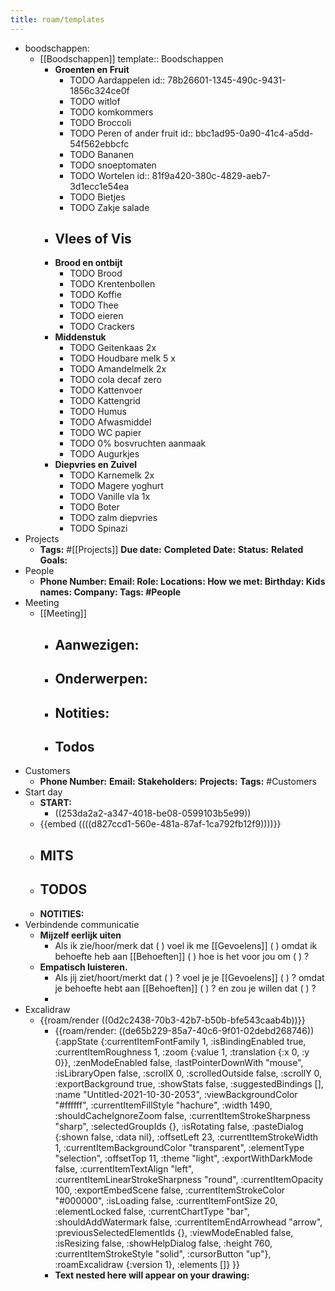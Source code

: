 ```yaml
---
title: roam/templates
---
```


- boodschappen:
	- [[Boodschappen]]
	  template:: Boodschappen
		- **Groenten en Fruit**
			- TODO Aardappelen 
			  id:: 78b26601-1345-490c-9431-1856c324ce0f
			- TODO witlof
			- TODO komkommers
			- TODO Broccoli
			- TODO Peren of ander fruit
			  id:: bbc1ad95-0a90-41c4-a5dd-54f562ebbcfc
			- TODO Bananen
			- TODO snoeptomaten
			- TODO Wortelen
			  id:: 81f9a420-380c-4829-aeb7-3d1ecc1e54ea
			- TODO Bietjes
			- TODO Zakje salade
		- **Vlees of Vis**
			-
		- **Brood en ontbijt**
			- TODO Brood
			- TODO Krentenbollen
			- TODO Koffie
			- TODO Thee
			- TODO eieren
			- TODO Crackers
		- **Middenstuk**
			- TODO Geitenkaas 2x
			- TODO Houdbare melk 5 x
			- TODO Amandelmelk 2x
			- TODO cola decaf zero
			- TODO Kattenvoer
			- TODO Kattengrid
			- TODO Humus
			- TODO Afwasmiddel
			- TODO WC papier
			- TODO 0% bosvruchten aanmaak
			- TODO Augurkjes
		- **Diepvries en Zuivel**
			- TODO Karnemelk 2x
			- TODO Magere yoghurt
			- TODO Vanille vla 1x
			- TODO Boter
			- TODO zalm diepvries
			- TODO Spinazi
- Projects
	- **Tags:** #[[Projects]]
	  **Due date:** 
	  **Completed Date:** 
	  **Status:** 
	  **Related Goals:**
- People
	- **Phone Number:
	  Email:
	  Role:
	  Locations:
	  How we met:
	  Birthday:
	  Kids names:
	  Company:
	  Tags: #People**
- Meeting
	- [[Meeting]]
		- **Aanwezigen:**
			-
		- **Onderwerpen:**
			-
		- **Notities:**
			-
		- **Todos**
			-
- Customers
	- **Phone Number:**
	  **Email:**
	  **Stakeholders:**
	  **Projects:**
	  **Tags:** #Customers
- Start day
	- **START:**
		- ((253da2a2-a347-4018-be08-0599103b5e99))
	- {{embed  ((((d827ccd1-560e-481a-87af-1ca792fb12f9))))}}
	- **MITS**
		-
	- **TODOS**
		-
	- **NOTITIES:**
- Verbindende communicatie
	- **Mijzelf eerlijk uiten**
		- Als ik zie/hoor/merk dat (  ) voel ik me [[Gevoelens]] (   ) omdat ik behoefte heb aan [[Behoeften]] (   ) hoe is het voor jou om (    ) ?
	- **Empatisch luisteren.**
		- Als jij ziet/hoort/merkt dat (   ) ? voel je je [[Gevoelens]] (   ) ? omdat je behoefte hebt aan [[Behoeften]] (   ) ? en zou je willen dat (   ) ?
		-
- Excalidraw
	- {{roam/render  ((0d2c2438-70b3-42b7-b50b-bfe543caab4b))}}
		- {{roam/render: ((de65b229-85a7-40c6-9f01-02debd268746)) {:appState {:currentItemFontFamily 1, :isBindingEnabled true, :currentItemRoughness 1, :zoom {:value 1, :translation {:x 0, :y 0}}, :zenModeEnabled false, :lastPointerDownWith "mouse", :isLibraryOpen false, :scrollX 0, :scrolledOutside false, :scrollY 0, :exportBackground true, :showStats false, :suggestedBindings [], :name "Untitled-2021-10-30-2053", :viewBackgroundColor "#ffffff", :currentItemFillStyle "hachure", :width 1490, :shouldCacheIgnoreZoom false, :currentItemStrokeSharpness "sharp", :selectedGroupIds {}, :isRotating false, :pasteDialog {:shown false, :data nil}, :offsetLeft 23, :currentItemStrokeWidth 1, :currentItemBackgroundColor "transparent", :elementType "selection", :offsetTop 11, :theme "light", :exportWithDarkMode false, :currentItemTextAlign "left", :currentItemLinearStrokeSharpness "round", :currentItemOpacity 100, :exportEmbedScene false, :currentItemStrokeColor "#000000", :isLoading false, :currentItemFontSize 20, :elementLocked false, :currentChartType "bar", :shouldAddWatermark false, :currentItemEndArrowhead "arrow", :previousSelectedElementIds {}, :viewModeEnabled false, :isResizing false, :showHelpDialog false, :height 760, :currentItemStrokeStyle "solid", :cursorButton "up"}, :roamExcalidraw {:version 1}, :elements []} }}
		- **Text nested here will appear on your drawing:**